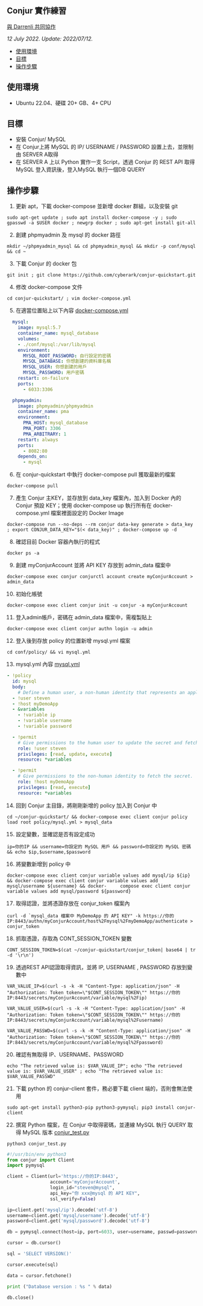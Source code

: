 ## Conjur 實作練習

[與 Darrenli 共同協作](https://github.com/Darrenli840214)

*12 July 2022. Update: 2022/07/12.*

* [使用環境](#env)
* [目標](#target)
* [操作步驟](#procedure)

<h2 id="env">使用環境</h2>

* Ubuntu 22.04、硬碟 20+ GB、4+ CPU

<h2 id="target">目標</h2>

* 安裝 Conjur/ MySQL  
* 在 Conjur上將 MySQL 的 IP/ USERNAME / PASSWORD 設置上去，並限制由 SERVER A取得  
* 在 SERVER A 上以 Python 實作一支 Script，透過 Conjur 的 REST API 取得MySQL 登入資訊後，登入MySQL 執行一個DB QUERY  

<h2 id="procedure">操作步驟</h2>

1. 更新 apt，下載 docker-compose 並新增 docker 群組，以及安裝 git

```
sudo apt-get update ; sudo apt install docker-compose -y ; sudo gpasswd -a $USER docker ; newgrp docker ; sudo apt-get install git-all
```

2. 創建 phpmyadmin 及 mysql 的 docker 路徑

```
mkdir ~/phpmyadmin_mysql && cd phpmyadmin_mysql && mkdir -p conf/mysql && cd ~
```

3. 下載 Conjur 的 docker 包

```
git init ; git clone https://github.com/cyberark/conjur-quickstart.git
```

4. 修改 docker-compose 文件

```
cd conjur-quickstart/ ; vim docker-compose.yml
```

5. 在適當位置貼上以下內容 [docker-compose.yml](https://github.com/StevenHsu22/Conjur/blob/main/docker-compose.yml)

```yml
  mysql:
    image: mysql:5.7
    container_name: mysql_database
    volumes:
    - ./conf/mysql:/var/lib/mysql
    environment:
      MYSQL_ROOT_PASSWORD: 自行設定的密碼
      MYSQL_DATABASE: 你想創建的資料庫名稱
      MYSQL_USER: 你想創建的用戶
      MYSQL_PASSWORD: 用戶密碼
    restart: on-failure
    ports:
      - 6033:3306

  phpmyadmin:
    image: phpmyadmin/phpmyadmin
    container_name: pma
    environment:
      PMA_HOST: mysql_database
      PMA_PORT: 3306
      PMA_ARBITRARY: 1
    restart: always
    ports:
      - 8082:80
    depends_on:
      - mysql
```

6. 在 conjur-quickstart 中執行 docker-compose pull 獲取最新的檔案

```
docker-compose pull
```

7. 產生 Conjur 主KEY，並存放到 data_key 檔案內，加入到 Docker 內的 Conjur 預設 KEY；使用 docker-compose up 執行所有在 docker-compose.yml 檔案裡面設定的 Docker Image

```
docker-compose run --no-deps --rm conjur data-key generate > data_key ; export CONJUR_DATA_KEY="$(< data_key)" ; docker-compose up -d
```


8. 確認目前 Docker 容器內執行的程式

```
docker ps -a
```

9. 創建 myConjurAccount 並將 API KEY 存放到 admin_data 檔案中

```
docker-compose exec conjur conjurctl account create myConjurAccount > admin_data
```

10. 初始化帳號

```
docker-compose exec client conjur init -u conjur -a myConjurAccount
```

11. 登入admin帳戶，密碼在 admin_data 檔案中，需複製貼上

```
docker-compose exec client conjur authn login -u admin
```

12. 登入後到存放 policy 的位置新增 mysql.yml 檔案

```
cd conf/policy/ && vi mysql.yml
```

13. mysql.yml 內容 [mysql.yml](https://github.com/StevenHsu22/Conjur/blob/main/mysql.yml)

```yml
- !policy
  id: mysql
  body:
    # Define a human user, a non-human identity that represents an application, and a secret
  - !user steven
  - !host myDemoApp
  - &variables
    - !variable ip
    - !variable username
    - !variable password

  - !permit
    # Give permissions to the human user to update the secret and fetch the secret.
    role: !user steven
    privileges: [read, update, execute]
    resource: *variables

  - !permit
    # Give permissions to the non-human identity to fetch the secret.
    role: !host myDemoApp
    privileges: [read, execute]
    resource: *variables
```

14. 回到 Conjur 主目錄，將剛剛新增的 policy 加入到 Conjur 中

```
cd ~/conjur-quickstart/ && docker-compose exec client conjur policy load root policy/mysql.yml > mysql_data
```

15. 設定變數，並確認是否有設定成功

```
ip=你的IP && username=你設定的 MySQL 用戶 && password=你設定的 MySQL 密碼 && echo $ip,$username,$password
```

16. 將變數新增到 policy 中

```
docker-compose exec client conjur variable values add mysql/ip ${ip} && docker-compose exec client conjur variable values add mysql/username ${username} && docker-     compose exec client conjur variable values add mysql/password ${password}
```

17. 取得認證，並將憑證存放在 conjur_token 檔案內

```
curl -d `mysql_data 檔案中 MyDemoApp 的 API KEY" -k https://你的IP:8443/authn/myConjurAccount/host%2Fmysql%2FmyDemoApp/authenticate > conjur_token
```

18. 抓取憑證，存取為 CONT_SESSION_TOKEN 變數

```
CONT_SESSION_TOKEN=$(cat ~/conjur-quickstart/conjur_token| base64 | tr -d '\r\n')
```                                                  

19. 透過REST API認證取得資訊，並將 IP, USERNAME , PASSWORD 存放到變數中

```
VAR_VALUE_IP=$(curl -s -k -H "Content-Type: application/json" -H "Authorization: Token token=\"$CONT_SESSION_TOKEN\"" https://你的    IP:8443/secrets/myConjurAccount/variable/mysql%2Fip)
```

```    
VAR_VALUE_USER=$(curl -s -k -H "Content-Type: application/json" -H "Authorization: Token token=\"$CONT_SESSION_TOKEN\"" https://你的IP:8443/secrets/myConjurAccount/variable/mysql%2Fusername)
```

```
VAR_VALUE_PASSWD=$(curl -s -k -H "Content-Type: application/json" -H "Authorization: Token token=\"$CONT_SESSION_TOKEN\"" https://你的IP:8443/secrets/myConjurAccount/variable/mysql%2Fpassword)
```

20. 確認有無取得 IP、USERNAME、PASSWORD

```
echo "The retrieved value is: $VAR_VALUE_IP"; echo "The retrieved value is: $VAR_VALUE_USER" ; echo "The retrieved value is: $VAR_VALUE_PASSWD"
```

21. 下載 python 的 conjur-client 套件，務必要下載 client 端的，否則會無法使用

```
sudo apt-get install python3-pip python3-pymysql; pip3 install conjur-client
```

22. 撰寫 Python 檔案，在 Conjur 中取得密碼，並連線 MySQL 執行 QUERY 取得 MySQL 版本 [conjur_test.py](https://github.com/StevenHsu22/Conjur/blob/main/conjur_test.py)

```
python3 conjur_test.py
```

```python
#!/usr/bin/env python3
from conjur import Client
import pymysql

client = Client(url='https://你的IP:8443',
                account='myConjurAccount',
                login_id="steven@mysql",
                api_key="你 xxx@mysql 的 API KEY",
                ssl_verify=False)

ip=client.get('mysql/ip').decode('utf-8')
username=client.get('mysql/username').decode('utf-8')
password=client.get('mysql/password').decode('utf-8')

db = pymysql.connect(host=ip, port=6033, user=username, passwd=password, db='test', charset='utf8')

cursor = db.cursor()

sql = 'SELECT VERSION()'

cursor.execute(sql)

data = cursor.fetchone()

print ("Database version : %s " % data)

db.close()
```
